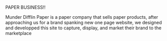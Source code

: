 PAPER BUSINESS!!

Munder Difflin Paper is a paper company that sells paper products, after approaching us for a brand spanking new one page website, we designed and developped this site to capture, display, and market their brand to the marketplace